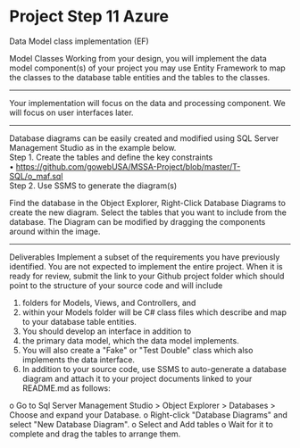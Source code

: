 # Project Step 11 Azure
Data Model class implementation (EF)

Model Classes
Working from your design, you will implement the data model component(s) of your project you may use Entity Framework to map the classes to the database table entities and the tables to the classes.
________________________________________
Your implementation will focus on the data and processing component. We will focus on user interfaces later.
________________________________________
Database diagrams can be easily created and modified using SQL Server Management Studio as in the example below.
<br />Step 1. Create the tables and define the key constraints
<br />•	https://github.com/gowebUSA/MSSA-Project/blob/master/T-SQL/o_maf.sql
<br />Step 2. Use SSMS to generate the diagram(s)
 
Find the database in the Object Explorer, Right-Click Database Diagrams to create the new diagram. Select the tables that you want to include from the database. The Diagram can be modified by dragging the components around within the image.
________________________________________
Deliverables
Implement a subset of the requirements you have previously identified. You are not expected to implement the entire project. When it is ready for review, submit the link to your Github project folder which should point to the structure of your source code and will include
1.	folders for Models, Views, and Controllers, and
2.	within your Models folder will be C# class files which describe and map to your database table entities.
3.	You should develop an interface in addition to
4.	the primary data model, which the data model implements.
5.	You will also create a "Fake" or "Test Double" class which also implements the data interface.
6.	In addition to your source code, use SSMS to auto-generate a database diagram and attach it to your project documents linked to your README.md as follows:

o	Go to Sql Server Management Studio > Object Explorer > Databases > Choose and expand your Database.
o	Right-click "Database Diagrams" and select "New Database Diagram".
o	Select and Add tables
o	Wait for it to complete and drag the tables to arrange them.


